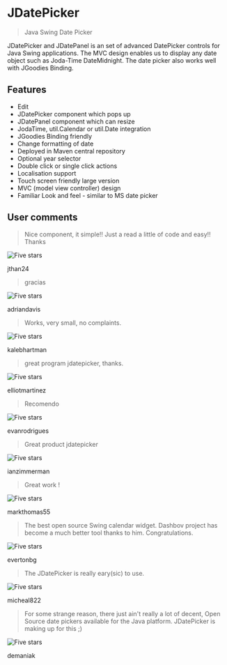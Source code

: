 JDatePicker
===========

> Java Swing Date Picker

JDatePicker and JDatePanel is an set of advanced DatePicker controls for Java Swing applications. The MVC design enables us to display any date object such as Joda-Time DateMidnight. The date picker also works well with JGoodies Binding.

Features
--------

* Edit
* JDatePicker component which pops up
* JDatePanel component which can resize
* JodaTime, util.Calendar or util.Date integration
* JGoodies Binding friendly
* Change formatting of date
* Deployed in Maven central repository
* Optional year selector
* Double click or single click actions
* Localisation support
* Touch screen friendly large version
* MVC (model view controller) design
* Familiar Look and feel - similar to MS date picker

User comments
-------------

> Nice component, it simple!! Just a read a little of code and easy!! Thanks

![Five stars](https://raw.githubusercontent.com/JDatePicker/JDatePicker/master/site/stars.png)

jthan24


> gracias

![Five stars](https://raw.githubusercontent.com/JDatePicker/JDatePicker/master/site/stars.png)

adriandavis


> Works, very small, no complaints.

![Five stars](https://raw.githubusercontent.com/JDatePicker/JDatePicker/master/site/stars.png)

kalebhartman


> great program jdatepicker, thanks.

![Five stars](https://raw.githubusercontent.com/JDatePicker/JDatePicker/master/site/stars.png)

elliotmartinez


> Recomendo

![Five stars](https://raw.githubusercontent.com/JDatePicker/JDatePicker/master/site/stars.png)

evanrodrigues


> Great product jdatepicker

![Five stars](https://raw.githubusercontent.com/JDatePicker/JDatePicker/master/site/stars.png)

ianzimmerman


> Great work !

![Five stars](https://raw.githubusercontent.com/JDatePicker/JDatePicker/master/site/stars.png)

markthomas55


> The best open source Swing calendar widget. Dashbov project has become a much better tool thanks to him. Congratulations.

![Five stars](https://raw.githubusercontent.com/JDatePicker/JDatePicker/master/site/stars.png)

evertonbg


> The JDatePicker is really eary(sic) to use.

![Five stars](https://raw.githubusercontent.com/JDatePicker/JDatePicker/master/site/stars.png)

micheal822


> For some strange reason, there just ain't really a lot of decent, Open Source date pickers available for the Java platform. JDatePicker is making up for this ;)

![Five stars](https://raw.githubusercontent.com/JDatePicker/JDatePicker/master/site/stars.png)

demaniak


